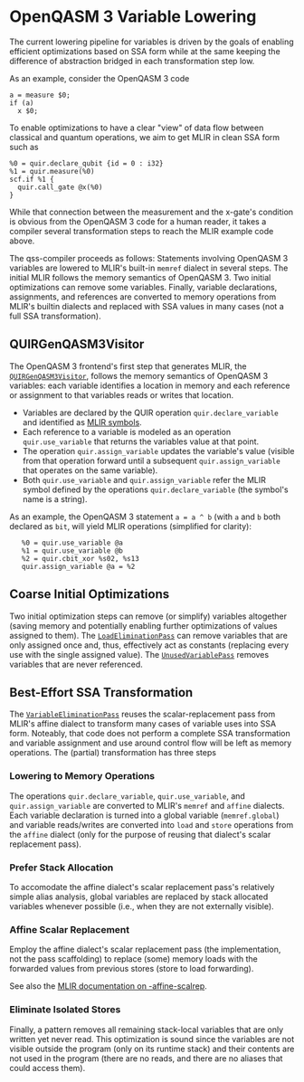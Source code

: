 # OpenQASM 3 Variable Lowering

The current lowering pipeline for variables is driven by the goals of
enabling efficient optimizations based on SSA form while at the same
keeping the difference of abstraction bridged in each transformation
step low.

As an example, consider the OpenQASM 3 code

```
a = measure $0;
if (a)
  x $0;
```

To enable optimizations to have a clear "view" of data flow between
classical and quantum operations, we aim to get MLIR in
clean SSA form such as

```
%0 = quir.declare_qubit {id = 0 : i32}
%1 = quir.measure(%0)
scf.if %1 {
  quir.call_gate @x(%0)
}
```

While that connection between the measurement and the x-gate's condition
is obvious from the OpenQASM 3 code for a human reader, it takes a
compiler several transformation steps to reach the MLIR example code
above.

The qss-compiler proceeds as follows:
Statements involving OpenQASM 3 variables are lowered to MLIR's built-in
`memref` dialect in several steps. The initial MLIR follows the memory
semantics of OpenQASM 3. Two initial optimizations can remove some
variables. Finally, variable declarations, assignments, and references
are converted to memory operations from MLIR's builtin dialects and
replaced with SSA values in many cases (not a full SSA transformation).


## QUIRGenQASM3Visitor

The OpenQASM 3 frontend's first step that generates MLIR, the
[`QUIRGenQASM3Visitor`](../lib/Frontend/OpenQASM3/QUIRGenQASM3Visitor.cpp),
follows the memory semantics of OpenQASM 3 variables: each variable
identifies a location in memory and each reference or assignment to that
variables reads or writes that location.

- Variables are declared by the QUIR operation `quir.declare_variable` and
identified as [MLIR
symbols](https://mlir.llvm.org/docs/SymbolsAndSymbolTables/).
- Each reference to a variable is modeled as an operation
  `quir.use_variable` that returns the variables value at that point.
- The operation `quir.assign_variable` updates the variable's value
  (visible from that operation forward until a subsequent
  `quir.assign_variable` that operates on the same variable).
- Both `quir.use_variable` and `quir.assign_variable` refer the MLIR
  symbol defined by the operations `quir.declare_variable` (the symbol's
  name is a string).

As an example, the OpenQASM 3 statement `a = a ^ b` (with `a` and `b`
both declared as `bit`, will yield MLIR operations (simplified for
clarity):

```
   %0 = quir.use_variable @a
   %1 = quir.use_variable @b
   %2 = quir.cbit_xor %s02, %s13
   quir.assign_variable @a = %2
```


## Coarse Initial Optimizations

Two initial optimization steps can remove (or simplify) variables
altogether (saving memory and potentially enabling further optimizations
of values assigned to them).
The
[`LoadEliminationPass`](../lib/Dialect/QUIR/Transforms/LoadElimination.cpp)
can remove variables that are only assigned
once and, thus, effectively act as constants (replacing every use with
the single assigned value).
The
[`UnusedVariablePass`](../lib/Dialect/QUIR/Transforms/UnusedVariable.cpp)
removes variables that are never referenced.


## Best-Effort SSA Transformation

The
[`VariableEliminationPass`](../lib/Dialect/QUIR/Transforms/VariableElimination.cpp)
reuses the scalar-replacement pass from MLIR's affine dialect to
transform many cases of variable uses into SSA form. Noteably, that code
does not perform a complete SSA transformation and variable assignment
and use around control flow will be left as memory operations.
The (partial) transformation has three steps

### Lowering to Memory Operations

The operations `quir.declare_variable`, `quir.use_variable`, and
`quir.assign_variable` are converted to MLIR's `memref` and `affine` dialects.
Each variable declaration is turned into a global variable (`memref.global`) and
variable reads/writes are converted into `load` and `store` operations from the
`affine` dialect (only for the purpose of reusing that dialect's scalar
replacement pass).

### Prefer Stack Allocation

To accomodate the affine dialect's scalar replacement pass's relatively simple
alias analysis, global variables are replaced by stack allocated variables
whenever possible (i.e., when they are not externally visible).

### Affine Scalar Replacement

Employ the affine dialect's scalar replacement pass (the implementation, not the
pass scaffolding) to replace (some) memory loads with the forwarded values from
previous stores (store to load forwarding).

See also the [MLIR documentation on
-affine-scalrep](https://mlir.llvm.org/docs/Passes/#-affine-scalrep-replace-affine-memref-accesses-by-scalars-by-forwarding-stores-to-loads-and-eliminating-redundant-loads).

### Eliminate Isolated Stores

Finally, a pattern removes all remaining stack-local variables that are only
written yet never read. This optimization is sound since the variables are not
visible outside the program (only on its runtime stack) and their contents are
not used in the program (there are no reads, and there are no aliases that could
access them).
